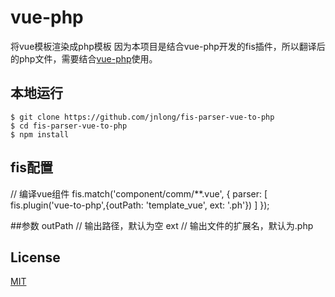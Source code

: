 # vue-php
将vue模板渲染成php模板
因为本项目是结合vue-php开发的fis插件，所以翻译后的php文件，需要结合[vue-php](https://github.com/Joe3Ray/vue-php)使用。

## 本地运行

``` shell
$ git clone https://github.com/jnlong/fis-parser-vue-to-php
$ cd fis-parser-vue-to-php
$ npm install
```

## fis配置
// 编译vue组件
fis.match('component/comm/**.vue', {
    parser: [
        fis.plugin('vue-to-php',{outPath: 'template_vue', ext: '.ph'})
    ]
});

##参数
outPath  // 输出路径，默认为空
ext      // 输出文件的扩展名，默认为.php

## License

[MIT](https://opensource.org/licenses/MIT)